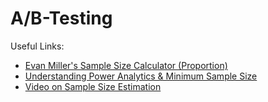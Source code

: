 # A/B-Testing



Useful Links:
- [Evan Miller's Sample Size Calculator (Proportion)](https://www.evanmiller.org/ab-testing/sample-size.html)
- [Understanding Power Analytics & Minimum Sample Size](https://towardsdatascience.com/probing-into-minimum-sample-size-formula-derivation-and-usage-8db9a556280b)
- [Video on Sample Size Estimation](https://www.youtube.com/watch?v=JEAsoUrX6KQ)
  

